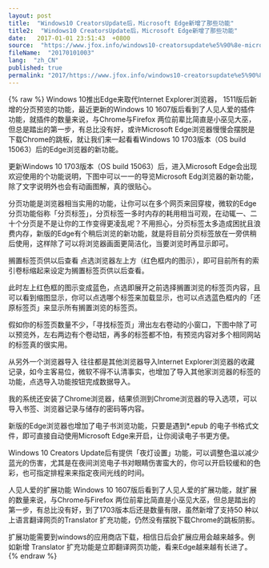 ```yaml
---
layout: post
title:  "Windows10 CreatorsUpdate后，Microsoft Edge新增了那些功能"
title2:  "Windows10 CreatorsUpdate后，Microsoft Edge新增了那些功能"
date:   2017-01-01 23:51:43  +0800
source:  "https://www.jfox.info/windows10-creatorsupdate%e5%90%8e-microsoft-edge%e6%96%b0%e5%a2%9e%e4%ba%86%e9%82%a3%e4%ba%9b%e5%8a%9f%e8%83%bd.html"
fileName:  "20170101003"
lang:  "zh_CN"
published: true
permalink: "2017/https://www.jfox.info/windows10-creatorsupdate%e5%90%8e-microsoft-edge%e6%96%b0%e5%a2%9e%e4%ba%86%e9%82%a3%e4%ba%9b%e5%8a%9f%e8%83%bd.html"
---
```

{% raw %}
Windows 10推出Edge来取代Internet Explorer浏览器， 1511版后新增的分页预览的功能，最近更新的Windows 10 1607版后看到了人见人爱的插件功能，就插件的数量来说，与Chrome与Firefox 两位前辈比简直是小巫见大巫，但总是踏出的第一步，有总比没有好，或许Microsoft Edge浏览器慢慢会摆脱是下载Chrome的跳板，就让我们来一起看看Windows 10 1703版本（OS build 15063）后的Edge浏览器的新功能。

更新Windows 10 1703版本（OS build 15063）后，进入Microsoft Edge会出现欢迎使用的个功能说明，下图中可以一一的导览Microsoft Edg浏览器的新功能，除了文字说明外也会有动画图解，真的很贴心。

分页功能是浏览器相当实用的功能，让你可以在多个网页来回穿梭，微软的Edge分页功能俗称「分页标签」，分页标签一多时内存的耗用相当可观，在动辄一、二十个分页是不是让你的工作变得更凌乱呢？不用担心，分页标签太多造成困扰且浪费内存，新版的Edge有个稍后浏览的新功能，就是将目前分页标签放在一旁供稍后使用，这样除了可以将浏览器画面更简洁化，当要浏览时再显示即可。

搁置标签页供以后查看
点选浏览器左上方（红色框内的图示），即可目前所有的索引卷标缩起来设定为搁置标签页供以后查看。

此时左上红色框的图示变成蓝色，点选即展开之前选择搁置浏览的标签页内容，且可以看到缩图显示，你可以点选哪个标签来加载显示，也可以点选蓝色框内的「还原标签页」来显示所有搁置浏览的标签页。

假如你的标签页数量不少，「寻找标签页」滑出左右卷动的小窗口，下图中除了可以预览外，左右两边有个卷动钮，再多的标签都不怕，有预览内容对多个相同网站的标签真的很实用。

从另外一个浏览器导入
往往都是其他浏览器导入Internet Explorer浏览器的收藏记录，如今主客易位，微软不得不认清事实，也增加了导入其他家浏览器的标签的功能，点选导入功能按钮完成数据导入。

我的系统还安装了Chrome浏览器，结果侦测到Chrome浏览器的导入选项，可以导入书签、浏览器记录与储存的密码等内容。

新版的Edge浏览器也增加了电子书浏览功能，只要是遇到*.epub 的电子书格式文件，即可直接自动使用Microsoft Edge来开启，让你阅读电子书更方便。

Windows 10 Creators Update后有提供「夜灯设置」功能，可以调整色温以减少蓝光的伤害，尤其是在夜间浏览电子书对眼睛伤害蛮大的，你可以开启较缓和的色彩，也可指定排程来来指定夜间光线的时间。

人见人爱的扩展功能
Windows 10 1607版后看到了人见人爱的扩展功能，就扩展的数量来说，与Chrome与Firefox 两位前辈比简直是小巫见大巫，但总是踏出的第一步，有总比没有好，到了1703版本后还是数量有限，虽然新增了支持50 种以上语言翻译网页的Translator 扩充功能，仍然没有摆脱下载Chrome的跳板阴影。

扩展功能需要到windows的应用商店下载，相信日后会扩展应用会越来越多。例如新增 Translator 扩充功能是立即翻译网页功能，看来Edge越来越有长进了。
{% endraw %}
